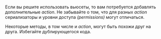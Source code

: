 Если вы решите использовать вьюсеты, то вам потребуется добавлять дополнительные _action_. Не забывайте о том, что для разных _action_ сериализаторы и уровни доступа _(permissions)_ могут отличаться.

Некоторые методы, в том числе и _action_, могут быть похожи друг на друга. Избегайте дублирующегося кода.